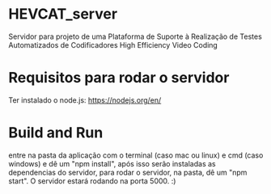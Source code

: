# HEVCAT_server
Servidor para projeto de uma Plataforma de Suporte à Realização de Testes Automatizados de Codificadores High Efficiency Video Coding

# Requisitos para rodar o servidor

Ter instalado o node.js: https://nodejs.org/en/

# Build and Run

entre na pasta da aplicação com o terminal (caso mac ou linux) e cmd (caso windows) e dê um "npm install", após isso serão instaladas as dependencias do servidor, para rodar o servidor, na pasta, dê um "npm start". O servidor estará rodando na porta 5000. :)
